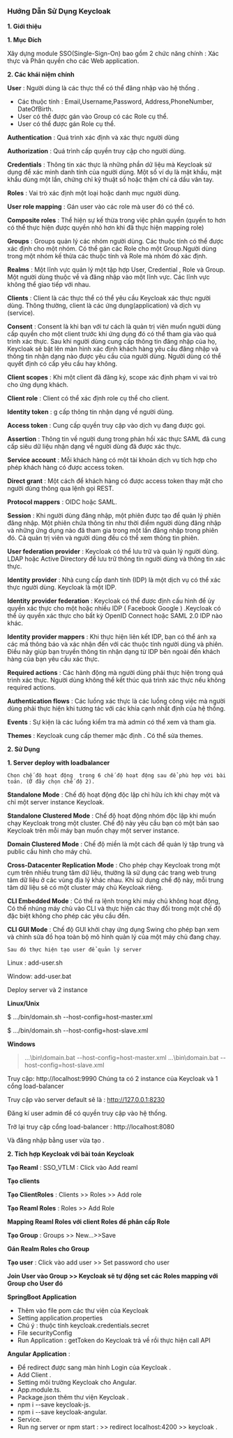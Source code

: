 ### **Hướng Dẫn Sử Dụng Keycloak**

**1.	Giới thiệu**

**1.	Mục Đích**

Xây dựng module SSO(Single-Sign-On) bao gồm 2 chức năng chính : Xác thực và Phân quyền cho các Web application.

**2.	Các khái niệm chính**

**User** : Người dùng là các thực thể có thể đăng nhập vào hệ thống . 
* Các thuộc tính  :  Email,Username,Password, Address,PhoneNumber, DateOfBirth.
* User có thể được gán vào Group có các Role cụ thể.
* User có thể được gán Role cụ thể.

**Authentication** : Quá trình xác định và xác thực người dùng

**Authorization** : Quá trình cấp quyền truy cập cho người dùng.

**Credentials** : Thông tin xác thực là những phần dữ liệu mà Keycloak sử dụng để xác minh danh tính của người dùng. Một số ví dụ là mật khẩu, mật khẩu dùng một lần, chứng chỉ kỹ thuật số hoặc thậm chí cả dấu vân tay.

**Roles** : Vai trò xác định một loại hoặc danh mục người dùng.

**User role mapping** : Gán user vào các role mà user đó có thể có.

**Composite roles** : Thể hiện sự kế thừa trong việc phân quyền (quyền to hơn có thể thực hiện được quyền nhỏ hơn khi đã thực hiện mapping role)

**Groups** : Groups quản lý các nhóm người dùng. Các thuộc tính có thể được xác định cho một nhóm. Có thể gán các Role cho một Group.Người dùng trong một nhóm kế thừa các thuộc tính và Role mà nhóm đó xác định.

**Realms** : Một lĩnh vực quản lý một tập hợp User, Credential , Role và Group. Một người dùng thuộc về và đăng nhập vào một lĩnh vực. Các lĩnh vực không thể giao tiếp với nhau.

**Clients** : Client là các thực thể có thể yêu cầu Keycloak xác thực người dùng. Thông thường, client là các ứng dụng(application) và dịch vụ (service).

**Consent** : Consent là khi bạn với tư cách là quản trị viên muốn người dùng cấp quyền cho một client  trước khi ứng dụng đó có thể tham gia vào quá trình xác thực. Sau khi người dùng cung cấp thông tin đăng nhập của họ, Keycloak sẽ bật lên màn hình xác định khách hàng yêu cầu đăng nhập và thông tin nhận dạng nào được yêu cầu của người dùng. Người dùng có thể quyết định có cấp yêu cầu hay không.

**Client scopes** : Khi một client đã  đăng ký, scope xác định phạm vi vai trò cho ứng dụng khách.

**Client role** : Client có thể xác định role cụ thể cho client.

**Identity token** : g cấp thông tin nhận dạng về người dùng.

**Access token** : Cung cấp quyền truy cập vào dịch vụ đang được gọi.

**Assertion** : Thông tin về người dung  trong phản hồi xác thực SAML đã cung cấp siêu dữ liệu nhận dạng về người dùng đã được xác thực.

**Service account** : Mỗi khách hàng có một tài khoản dịch vụ tích hợp cho phép khách hàng có được access token.

**Direct grant** : Một cách để khách hàng có được access token thay mặt cho người dùng thông qua lệnh gọi REST.

**Protocol mappers**  : OIDC hoặc SAML. 

**Session** : Khi người dùng đăng nhập, một phiên được tạo để quản lý phiên đăng nhập. Một phiên chứa thông tin như thời điểm người dùng đăng nhập và những ứng dụng nào đã tham gia trong một lần đăng nhập trong phiên đó. Cả quản trị viên và người dùng đều có thể xem thông tin phiên.

**User federation provider** : Keycloak có thể lưu trữ và quản lý người dùng.  LDAP hoặc Active Directory để lưu trữ thông tin người dùng và thông tin xác thực.

**Identity provider** : Nhà cung cấp danh tính (IDP) là một dịch vụ có thể xác thực người dùng. Keycloak là một IDP.

**Identity provider federation** : Keycloak có thể được định cấu hình để ủy quyền xác thực cho một hoặc nhiều IDP ( Facebook Google ) .Keycloak có thể ủy quyền xác thực cho bất kỳ OpenID Connect hoặc SAML 2.0 IDP nào khác.

**Identity provider mappers** : Khi thực hiện liên kết IDP, bạn có thể ánh xạ các mã thông báo và xác nhận đến với các thuộc tính người dùng và phiên. Điều này giúp bạn truyền thông tin nhận dạng từ IDP bên ngoài đến khách hàng của bạn yêu cầu xác thực.

**Required actions** : Các hành động mà người dùng phải thực hiện trong quá trình xác thực. Người dùng không thể kết thúc quá trình xác thực nếu không required actions.

**Authentication flows** : Các luồng xác thực là các luồng công việc mà người dùng phải thực hiện khi tương tác với các khía cạnh nhất định của hệ thống.

**Events**  : Sự kiện là các luồng kiểm tra mà admin có thể xem và tham gia.

**Themes** : Keycloak cung cấp themer mặc định . Có thể sửa themes.

**2.	Sử Dụng**

**1.	Server deploy with loadbalancer**

 	Chọn chế độ hoạt động  trong 6 chế độ hoạt động sau để phù hợp với bài toán. (Ở đây chọn chế độ 2).
    
**Standalone Mode** : Chế độ hoạt động độc lập chỉ hữu ích khi chạy một và chỉ một server instance Keycloak. 

**Standalone Clustered Mode** : Chế độ hoạt động nhóm độc lập khi muốn chạy Keycloak trong một cluster. Chế độ này yêu cầu bạn có một bản sao Keycloak trên mỗi máy bạn muốn chạy một server instance. 

**Domain Clustered Mode** : Chế độ miền là một cách để quản lý tập trung và public cấu hình cho máy chủ.

**Cross-Datacenter Replication Mode** : Cho phép chạy Keycloak trong một cụm trên nhiều trung tâm dữ liệu, thường là sử dụng các trang web trung tâm dữ liệu ở các vùng địa lý khác nhau. Khi sử dụng chế độ này, mỗi trung tâm dữ liệu sẽ có một cluster máy chủ Keycloak riêng.

**CLI Embedded Mode** : Có thể ra lệnh trong khi máy chủ không hoạt động, Có thể nhúng máy chủ vào CLI và thực hiện các thay đổi trong một chế độ đặc biệt không cho phép các yêu cầu đến.

**CLI GUI Mode** : Chế độ GUI khởi chạy ứng dụng Swing cho phép bạn xem và chỉnh sửa đồ họa toàn bộ mô hình quản lý của một máy chủ đang chạy.

 	Sau đó thực hiện tạo user để quản lý server  
Linux : add-user.sh

Window: add-user.bat

Deploy server và 2 instance

**Linux/Unix**

$ .../bin/domain.sh --host-config=host-master.xml

$ .../bin/domain.sh --host-config=host-slave.xml

**Windows**

> ...\bin\domain.bat --host-config=host-master.xml
> ...\bin\domain.bat --host-config=host-slave.xml


Truy cập: http://localhost:9990
Chúng ta có 2 instance của Keycloak và 1 cổng load-balancer 

Truy cập vào server default sẽ là : http://127.0.0.1:8230

Đăng kí user admin để có quyền truy cập vào hệ thống.
		 
Trở lại truy cập cổng load-balancer :  http://localhost:8080

Và đăng nhập bằng user vừa tạo . 

**2.	Tích hợp Keycloak với bài toán** 
**Keycloak**

**Tạo Reaml** : SSO_VTLM : Click vào Add reaml

**Tạo clients**

**Tạo ClientRoles**  : Clients >> Roles >> Add role

**Tạo Reaml Roles** : Roles >> Add Role

**Mapping Reaml Roles với client Roles để phân cấp Role**

**Tạo Group**  : Groups >> New…>>Save

**Gán Realm Roles cho Group**

**Tạo user** : Click vào add user >> Set password cho user 

**Join User vào Group >> Keycloak sẽ tự động set các Roles mapping với Group cho User đó**

**SpringBoot Application**
* Thêm vào file pom các thư viện của Keycloak  
* Setting application.properties
* Chú ý : thuộc tính keycloak.credentials.secret 
* File securityConfig 
* Run Application : getToken do Keycloak trả về rồi thực hiện call API

 **Angular Application** : 
* Để redirect được sang màn hình Login của Keycloak .
* Add Client .
* Setting môi trường Keycloak cho Angular.
* App.module.ts.
* Package.json thêm thư viện Keycloak .
* npm i --save keycloak-js.
* npm i --save keycloak-angular.
* Service.
* Run ng server or npm start  : >> redirect localhost:4200 >> keycloak .